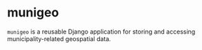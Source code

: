 munigeo
=======

`munigeo` is a reusable Django application for storing and accessing
municipality-related geospatial data.
